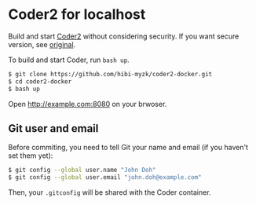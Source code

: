 # Coder2 for localhost

Build and start [Coder2](https://github.com/cdr/code-server) without considering security.
If you want secure version, see [original](https://github.com/cognitom/coder2-dockera).

To build and start Coder, run `bash up`. 

```bash
$ git clone https://github.com/hibi-myzk/coder2-docker.git
$ cd coder2-docker
$ bash up
```

Open http://example.com:8080 on your brwoser.


## Git user and email

Before commiting, you need to tell Git your name and email (if you haven't set them yet):

```bash
$ git config --global user.name "John Doh"
$ git config --global user.email "john.doh@example.com"
```

Then, your `.gitconfig` will be shared with the Coder container.
